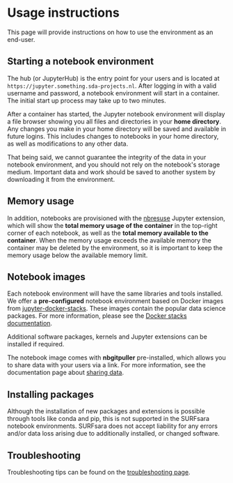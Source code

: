 # Usage instructions
This page will provide instructions on how to use the environment as an end-user.

## Starting a notebook environment
The hub (or JupyterHub) is the entry point for your users and is located at `https://jupyter.something.sda-projects.nl`. After logging in with a valid username and password, a notebook environment will start in a container. The initial start up process may take up to two minutes.

After a container has started, the Jupyter notebook environment will display a file browser showing you all files and directories in your **home directory**. Any changes you make in your home directory will be saved and available in future logins. This includes changes to notebooks in your home directory, as well as modifications to any other data.

That being said, we cannot guarantee the integrity of the data in your notebook environment, and you should not rely on the notebook's storage medium. Important data and work should be saved to another system by downloading it from the environment.

## Memory usage
In addition, notebooks are provisioned with the [nbresuse](https://github.com/yuvipanda/nbresuse) Jupyter extension, which will show the **total memory usage of the container** in the top-right corner of each notebook, as well as the **total memory available to the container**. When the memory usage exceeds the available memory the container may be deleted by the environment, so it is important to keep the memory usage below the available memory limit.

## Notebook images
Each notebook environment will have the same libraries and tools installed. We offer a **pre-configured** notebook environment based on Docker images from [jupyter-docker-stacks](https://jupyter-docker-stacks.readthedocs.io/en/latest/using/selecting.html). These images contain the popular data science packages. For more information, please see the [Docker stacks documentation](https://jupyter-docker-stacks.readthedocs.io/en/latest/using/selecting.html).

Additional software packages, kernels and Jupyter extensions can be installed if required.

The notebook image comes with **nbgitpuller** pre-installed, which allows you to share data with your users via a link. For more information, see the documentation page about [sharing data](SHARING.md).

## Installing packages
Although the installation of new packages and extensions is possible through tools like conda and pip, this is not supported in the SURFsara notebook environments. SURFsara does not accept liability for any errors and/or data loss  arising due to additionally installed, or changed software.

## Troubleshooting
Troubleshooting tips can be found on the [troubleshooting page](TROUBLESHOOTING.md).
